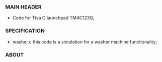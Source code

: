 ### MAIN HEADER
 - Code for Tiva C launchpad TM4C123G;

### SPECIFICATION
- washer.c this code is a simulation for a washer machine functionality;

### ABOUT 
